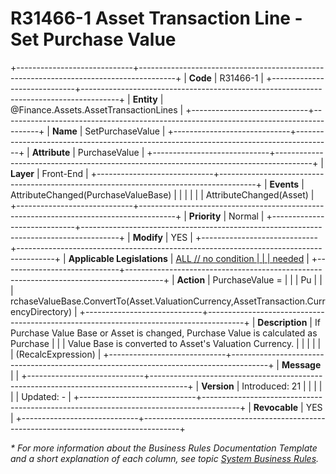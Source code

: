 ﻿---
erp.type: front-end-business-rule
erp.entity: Finance.Assets.AssetTransactionLines
---

# R31466-1 Asset Transaction Line - Set Purchase Value
+-----------------------------+---------------------------------------------------------------------------------------+
| **Code**                    | R31466-1                                                                              |
+-----------------------------+---------------------------------------------------------------------------------------+
| **Entity**                  | @Finance.Assets.AssetTransactionLines                                                 |
+-----------------------------+---------------------------------------------------------------------------------------+
| **Name**                    | SetPurchaseValue                                                                      |
+-----------------------------+---------------------------------------------------------------------------------------+
| **Attribute**               | PurchaseValue                                                                         |
+-----------------------------+---------------------------------------------------------------------------------------+
| **Layer**                   | Front-End                                                                             |
+-----------------------------+---------------------------------------------------------------------------------------+
| **Events**                  | AttributeChanged(PurchaseValueBase)                                                   |
|                             |                                                                                       |
|                             | AttributeChanged(Asset)                                                               |
+-----------------------------+---------------------------------------------------------------------------------------+
| **Priority**                | Normal                                                                                |
+-----------------------------+---------------------------------------------------------------------------------------+
| **Modify**                  | YES                                                                                   |
+-----------------------------+---------------------------------------------------------------------------------------+
| **Applicable Legislations** | [ALL // no condition                                                                  |
|                             | needed](xref:applicable-legislations)                                                 |
+-----------------------------+---------------------------------------------------------------------------------------+
| **Action**                  | PurchaseValue =                                                                       |
|                             | Pu                                                                                    |
|                             | rchaseValueBase.ConvertTo(Asset.ValuationCurrency,AssetTransaction.CurrencyDirectory) |
+-----------------------------+---------------------------------------------------------------------------------------+
| **Description**             | If Purchase Value Base or Asset is changed, Purchase Value is calculated as Purchase  |
|                             | Value Base is converted to Asset\'s Valuation Currency.                               |
|                             |                                                                                       |
|                             | (RecalcExpression)                                                                    |
+-----------------------------+---------------------------------------------------------------------------------------+
| **Message**                 |                                                                                       |
+-----------------------------+---------------------------------------------------------------------------------------+
| **Version**                 | Introduced: 21                                                                        |
|                             |                                                                                       |
|                             | Updated: -                                                                            |
+-----------------------------+---------------------------------------------------------------------------------------+
| **Revocable**               | YES                                                                                   |
+-----------------------------+---------------------------------------------------------------------------------------+

*\* For more information about the Business Rules Documentation Template and a short explanation of each column, see
topic [System Business Rules](../templates/template-description-system-business-rules.md).*
